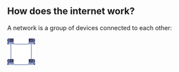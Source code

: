 ## How does the internet work?

A network is a group of devices connected to each other:

![network](../imgs/network.gif)
